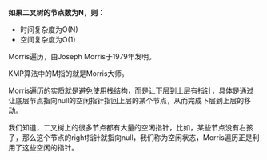 **如果二叉树的节点数为N，则：**

- 时间复杂度为O(N)
- 空间复杂度为O(1)

Morris遍历，由Joseph Morris于1979年发明。

KMP算法中的M指的就是Morris大师。

Morris遍历的实质就是避免使用栈结构，而是让下层到上层有指针，具体是通过让底层节点指向null的空闲指针指回上层的某个节点，从而完成下层到上层的移动。

我们知道，二叉树上的很多节点都有大量的空闲指针，比如，某些节点没有右孩子，那么这个节点的right指针就指向null，我们称为空闲状态，Morris遍历正是利用了这些空闲的指针。